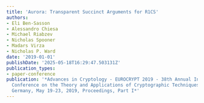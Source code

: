 ```yaml
---
title: 'Aurora: Transparent Succinct Arguments for R1CS'
authors:
- Eli Ben-Sasson
- Alessandro Chiesa
- Michael Riabzev
- Nicholas Spooner
- Madars Virza
- Nicholas P. Ward
date: '2019-01-01'
publishDate: '2025-05-18T16:29:47.503131Z'
publication_types:
- paper-conference
publication: '*Advances in Cryptology - EUROCRYPT 2019 - 38th Annual International
  Conference on the Theory and Applications of Cryptographic Techniques, Darmstadt,
  Germany, May 19-23, 2019, Proceedings, Part I*'
---
```

